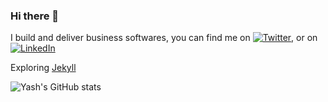 ### Hi there 👋

I build and deliver business softwares, you can find me on [![Twitter][1.1]][3.1],  or on [![LinkedIn][1.2]][3.2]

Exploring [Jekyll][2.1]


<!--
 Link Category
[1]->Web Icon Links 
[2]-> Web URLs
[3]->Social Links 
--!>

<!-- Web Icon Links  -->
[1.1]: http://i.imgur.com/wWzX9uB.png
[1.2]: https://raw.githubusercontent.com/MartinHeinz/MartinHeinz/master/linkedin-3-16.png

<!-- Web URLs -->
[2.1]: https://jekyllrb.com/philosophy/

<!-- Social Links -->
[3.1]: https://twitter.com/Y_a_s_h_K
[3.2]: https://www.linkedin.com/in/yashendra-kumar-6a031986/

![Yash's GitHub stats](https://github-readme-stats.vercel.app/api?username=CharTinker)



